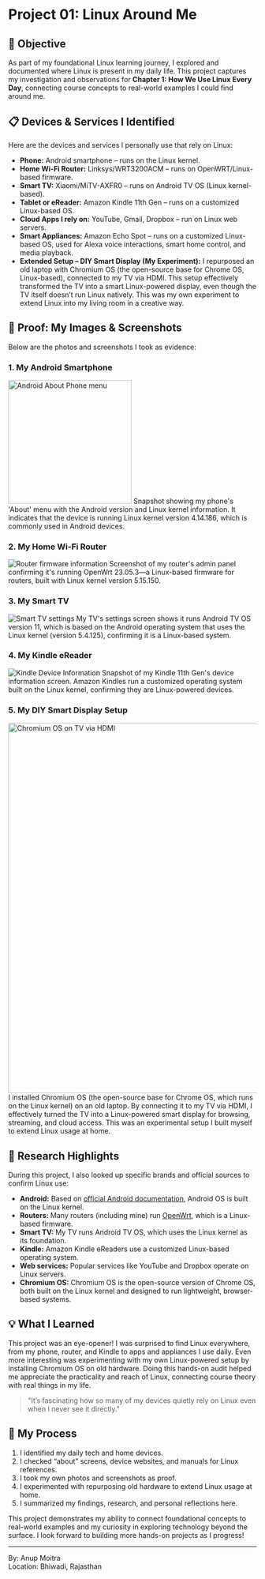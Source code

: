 # Project 01: Linux Around Me

## 📝 Objective

As part of my foundational Linux learning journey, I explored and documented where Linux is present in my daily life. This project captures my investigation and observations for **Chapter 1: How We Use Linux Every Day**, connecting course concepts to real-world examples I could find around me.

## 📋 Devices & Services I Identified

Here are the devices and services I personally use that rely on Linux:

- **Phone:** Android smartphone – runs on the Linux kernel.
- **Home Wi-Fi Router:** Linksys/WRT3200ACM – runs on OpenWRT/Linux-based firmware.
- **Smart TV:** Xiaomi/MiTV-AXFR0 – runs on Android TV OS (Linux kernel-based).
- **Tablet or eReader:** Amazon Kindle 11th Gen – runs on a customized Linux-based OS.
- **Cloud Apps I rely on:** YouTube, Gmail, Dropbox – run on Linux web servers.
- **Smart Appliances:** Amazon Echo Spot – runs on a customized Linux-based OS, used for Alexa voice interactions, smart home control, and media playback.
- **Extended Setup – DIY Smart Display (My Experiment):** I repurposed an old laptop with Chromium OS (the open-source base for Chrome OS, Linux-based), connected to my TV via HDMI. This setup effectively transformed the TV into a smart Linux-powered display, even though the TV itself doesn’t run Linux natively. This was my own experiment to extend Linux into my living room in a creative way.

## 📸 Proof: My Images & Screenshots

Below are the photos and screenshots I took as evidence:

### 1. My Android Smartphone

<img src="images/myphone-about.png" alt="Android About Phone menu" width="250"/>  
Snapshot showing my phone's 'About' menu with the Android version and Linux kernel information. It indicates that the device is running Linux kernel version 4.14.186, which is commonly used in Android devices.

### 2. My Home Wi-Fi Router

<img src="images/router-info.jpg" alt="Router firmware information"/>  
Screenshot of my router's admin panel confirming it's running OpenWrt 23.05.3—a Linux-based firmware for routers, built with Linux kernel version 5.15.150.

### 3. My Smart TV

<img src="images/smart-tv-settings.png" alt="Smart TV settings"/>  
My TV's settings screen shows it runs Android TV OS version 11, which is based on the Android operating system that uses the Linux kernel (version 5.4.125), confirming it is a Linux-based system.

### 4. My Kindle eReader

<img src="images/kindle-about.png" alt="Kindle Device Information"/>  
Snapshot of my Kindle 11th Gen's device information screen. Amazon Kindles run a customized operating system built on the Linux kernel, confirming they are Linux-powered devices.

### 5. My DIY Smart Display Setup

<img src="images/chromiumos-tv.png" alt="Chromium OS on TV via HDMI" width="750"/>  
I installed Chromium OS (the open-source base for Chrome OS, which runs on the Linux kernel) on an old laptop. By connecting it to my TV via HDMI, I effectively turned the TV into a Linux-powered smart display for browsing, streaming, and cloud access. This was an experimental setup I built myself to extend Linux usage at home.

## 🔗 Research Highlights

During this project, I also looked up specific brands and official sources to confirm Linux use:

- **Android:** Based on [official Android documentation](https://source.android.com/docs/core/architecture/kernel), Android OS is built on the Linux kernel.
- **Routers:** Many routers (including mine) run [OpenWrt](https://openwrt.org/), which is a Linux-based firmware.
- **Smart TV:** My TV runs Android TV OS, which uses the Linux kernel as its foundation.
- **Kindle:** Amazon Kindle eReaders use a customized Linux-based operating system.
- **Web services:** Popular services like YouTube and Dropbox operate on Linux servers.
- **Chromium OS:** Chromium OS is the open-source version of Chrome OS, both built on the Linux kernel and designed to run lightweight, browser-based systems.

## 💡 What I Learned

This project was an eye-opener! I was surprised to find Linux everywhere, from my phone, router, and Kindle to apps and appliances I use daily. Even more interesting was experimenting with my own Linux-powered setup by installing Chromium OS on old hardware. Doing this hands-on audit helped me appreciate the practicality and reach of Linux, connecting course theory with real things in my life.

> "It’s fascinating how so many of my devices quietly rely on Linux even when I never see it directly."

## 📁 My Process

1. I identified my daily tech and home devices.
2. I checked “about” screens, device websites, and manuals for Linux references.
3. I took my own photos and screenshots as proof.
4. I experimented with repurposing old hardware to extend Linux usage at home.
5. I summarized my findings, research, and personal reflections here.

This project demonstrates my ability to connect foundational concepts to real-world examples and my curiosity in exploring technology beyond the surface. I look forward to building more hands-on projects as I progress!

---

By: Anup Moitra  
Location: Bhiwadi, Rajasthan
